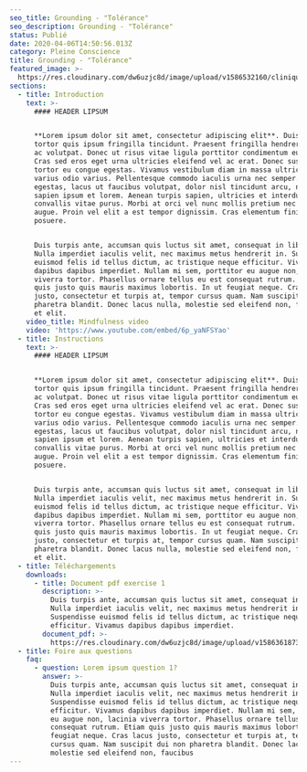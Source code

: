 ```yaml
---
seo_title: Grounding - "Tolérance"
seo_description: Grounding - "Tolérance"
status: Publié
date: 2020-04-06T14:50:56.013Z
category: Pleine Conscience
title: Grounding - "Tolérance"
featured_image: >-
  https://res.cloudinary.com/dw6uzjc8d/image/upload/v1586532160/clinique/wpg6ibrcak41qtgree5v.svg
sections:
  - title: Introduction
    text: >-
      #### HEADER LIPSUM


      **Lorem ipsum dolor sit amet, consectetur adipiscing elit**. Duis at
      tortor quis ipsum fringilla tincidunt. Praesent fringilla hendrerit nunc
      ac volutpat. Donec ut risus vitae ligula porttitor condimentum eu et quam.
      Cras sed eros eget urna ultricies eleifend vel ac erat. Donec suscipit
      tortor eu congue egestas. Vivamus vestibulum diam in massa ultricies, et
      varius odio varius. Pellentesque commodo iaculis urna nec semper. Donec
      egestas, lacus ut faucibus volutpat, dolor nisl tincidunt arcu, non tempus
      sapien ipsum et lorem. Aenean turpis sapien, ultricies et interdum vel,
      convallis vitae purus. Morbi at orci vel nunc mollis pretium nec sit amet
      augue. Proin vel elit a est tempor dignissim. Cras elementum finibus
      posuere.


      Duis turpis ante, accumsan quis luctus sit amet, consequat in libero.
      Nulla imperdiet iaculis velit, nec maximus metus hendrerit in. Suspendisse
      euismod felis id tellus dictum, ac tristique neque efficitur. Vivamus
      dapibus dapibus imperdiet. Nullam mi sem, porttitor eu augue non, lacinia
      viverra tortor. Phasellus ornare tellus eu est consequat rutrum. Etiam
      quis justo quis mauris maximus lobortis. In ut feugiat neque. Cras lacus
      justo, consectetur et turpis at, tempor cursus quam. Nam suscipit dui non
      pharetra blandit. Donec lacus nulla, molestie sed eleifend non, faucibus
      et elit.
    video_title: Mindfulness video
    video: 'https://www.youtube.com/embed/6p_yaNFSYao'
  - title: Instructions
    text: >-
      #### HEADER LIPSUM


      **Lorem ipsum dolor sit amet, consectetur adipiscing elit**. Duis at
      tortor quis ipsum fringilla tincidunt. Praesent fringilla hendrerit nunc
      ac volutpat. Donec ut risus vitae ligula porttitor condimentum eu et quam.
      Cras sed eros eget urna ultricies eleifend vel ac erat. Donec suscipit
      tortor eu congue egestas. Vivamus vestibulum diam in massa ultricies, et
      varius odio varius. Pellentesque commodo iaculis urna nec semper. Donec
      egestas, lacus ut faucibus volutpat, dolor nisl tincidunt arcu, non tempus
      sapien ipsum et lorem. Aenean turpis sapien, ultricies et interdum vel,
      convallis vitae purus. Morbi at orci vel nunc mollis pretium nec sit amet
      augue. Proin vel elit a est tempor dignissim. Cras elementum finibus
      posuere.


      Duis turpis ante, accumsan quis luctus sit amet, consequat in libero.
      Nulla imperdiet iaculis velit, nec maximus metus hendrerit in. Suspendisse
      euismod felis id tellus dictum, ac tristique neque efficitur. Vivamus
      dapibus dapibus imperdiet. Nullam mi sem, porttitor eu augue non, lacinia
      viverra tortor. Phasellus ornare tellus eu est consequat rutrum. Etiam
      quis justo quis mauris maximus lobortis. In ut feugiat neque. Cras lacus
      justo, consectetur et turpis at, tempor cursus quam. Nam suscipit dui non
      pharetra blandit. Donec lacus nulla, molestie sed eleifend non, faucibus
      et elit.
  - title: Téléchargements
    downloads:
      - title: Document pdf exercise 1
        description: >-
          Duis turpis ante, accumsan quis luctus sit amet, consequat in libero.
          Nulla imperdiet iaculis velit, nec maximus metus hendrerit in.
          Suspendisse euismod felis id tellus dictum, ac tristique neque
          efficitur. Vivamus dapibus dapibus imperdiet.
        document_pdf: >-
          https://res.cloudinary.com/dw6uzjc8d/image/upload/v1586361873/clinique/pdh2gbiyyypv9tkbc2mw.pdf
  - title: Foire aux questions
    faq:
      - question: Lorem ipsum question 1?
        answer: >-
          Duis turpis ante, accumsan quis luctus sit amet, consequat in libero.
          Nulla imperdiet iaculis velit, nec maximus metus hendrerit in.
          Suspendisse euismod felis id tellus dictum, ac tristique neque
          efficitur. Vivamus dapibus dapibus imperdiet. Nullam mi sem, porttitor
          eu augue non, lacinia viverra tortor. Phasellus ornare tellus eu est
          consequat rutrum. Etiam quis justo quis mauris maximus lobortis. In ut
          feugiat neque. Cras lacus justo, consectetur et turpis at, tempor
          cursus quam. Nam suscipit dui non pharetra blandit. Donec lacus nulla,
          molestie sed eleifend non, faucibus
---
```

